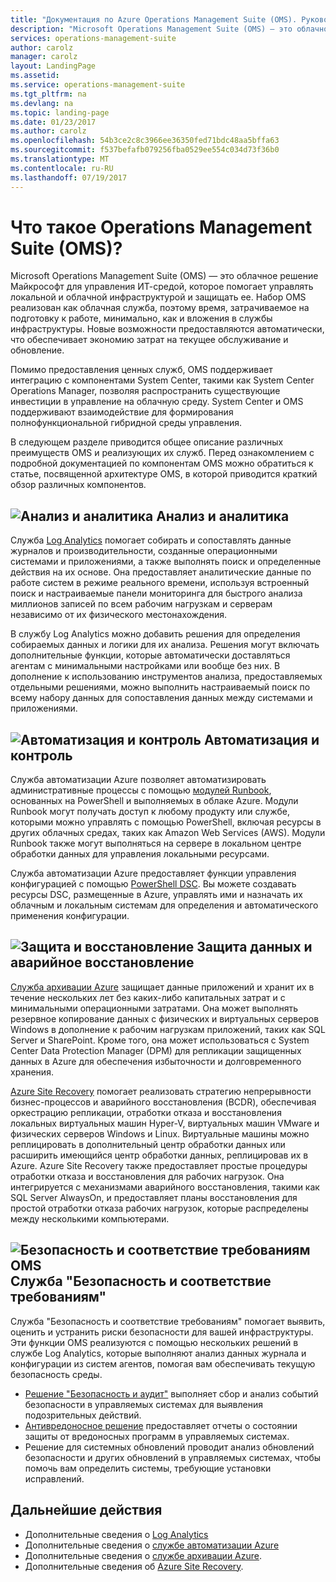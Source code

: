 ```yaml
---
title: "Документация по Azure Operations Management Suite (OMS). Руководства | Документация Майкрософт"
description: "Microsoft Operations Management Suite (OMS) — это облачное решение Майкрософт для управления ИТ-средой, которое помогает управлять локальной и облачной инфраструктурой и защищать ее. В этой статье определяются различные службы в составе OMS и приводятся ссылки на подробные сведения об этих службах."
services: operations-management-suite
author: carolz
manager: carolz
layout: LandingPage
ms.assetid: 
ms.service: operations-management-suite
ms.tgt_pltfrm: na
ms.devlang: na
ms.topic: landing-page
ms.date: 01/23/2017
ms.author: carolz
ms.openlocfilehash: 54b3ce2c8c3966ee36350fed71bdc48aa5bffa63
ms.sourcegitcommit: f537befafb079256fba0529ee554c034d73f36b0
ms.translationtype: MT
ms.contentlocale: ru-RU
ms.lasthandoff: 07/19/2017
---
```

# <a name="what-is-operations-management-suite-oms"></a>Что такое Operations Management Suite (OMS)?
Microsoft Operations Management Suite (OMS) — это облачное решение Майкрософт для управления ИТ-средой, которое помогает управлять локальной и облачной инфраструктурой и защищать ее.  Набор OMS реализован как облачная служба, поэтому время, затрачиваемое на подготовку к работе, минимально, как и вложения в службы инфраструктуры.  Новые возможности предоставляются автоматически, что обеспечивает экономию затрат на текущее обслуживание и обновление.

Помимо предоставления ценных служб, OMS поддерживает интеграцию с компонентами System Center, такими как System Center Operations Manager, позволяя распространить существующие инвестиции в управление на облачную среду.  System Center и OMS поддерживают взаимодействие для формирования полнофункциональной гибридной среды управления.

В следующем разделе приводится общее описание различных преимуществ OMS и реализующих их служб.  Перед ознакомлением с подробной документацией по компонентам OMS можно обратиться к статье, посвященной архитектуре OMS, в которой приводится краткий обзор различных компонентов.

## <a name="insight-and-analyticsmediaoperations-management-suite-overviewicon-insight-analyticspng-insight-and-analytics"></a>![Анализ и аналитика](media/operations-management-suite-overview/icon-insight-analytics.png) Анализ и аналитика
Служба [Log Analytics](http://azure.microsoft.com/documentation/services/log-analytics) помогает собирать и сопоставлять данные журналов и производительности, созданные операционными системами и приложениями, а также выполнять поиск и определенные действия на их основе. Она предоставляет аналитические данные по работе систем в режиме реального времени, используя встроенный поиск и настраиваемые панели мониторинга для быстрого анализа миллионов записей по всем рабочим нагрузкам и серверам независимо от их физического местонахождения.

В службу Log Analytics можно добавить решения для определения собираемых данных и логики для их анализа.  Решения могут включать дополнительные функции, которые автоматически доставляться агентам с минимальными настройками или вообще без них.  В дополнение к использованию инструментов анализа, предоставляемых отдельными решениями, можно выполнить настраиваемый поиск по всему набору данных для сопоставления данных между системами и приложениями.  

## <a name="automation--controlmediaoperations-management-suite-overviewicon-automation-controlpng-automation--control"></a>![Автоматизация и контроль](media/operations-management-suite-overview/icon-automation-control.png) Автоматизация и контроль
Служба автоматизации Azure позволяет автоматизировать административные процессы с помощью [модулей Runbook](../automation/automation-runbook-types.md), основанных на PowerShell и выполняемых в облаке Azure.  Модули Runbook могут получать доступ к любому продукту или службе, которыми можно управлять с помощью PowerShell, включая ресурсы в других облачных средах, таких как Amazon Web Services (AWS).  Модули Runbook также могут выполняться на сервере в локальном центре обработки данных для управления локальными ресурсами.

Служба автоматизации Azure предоставляет функции управления конфигурацией с помощью [PowerShell DSC](../automation/automation-dsc-overview.md).  Вы можете создавать ресурсы DSC, размещенные в Azure, управлять ими и назначать их облачным и локальным системам для определения и автоматического применения конфигурации.

## <a name="protection-and-recoverymediaoperations-management-suite-overviewicon-protection-recoverypng-protection-and-disaster-recovery"></a>![Защита и восстановление](media/operations-management-suite-overview/icon-protection-recovery.png) Защита данных и аварийное восстановление
[Служба архивации Azure](http://azure.microsoft.com/documentation/services/backup) защищает данные приложений и хранит их в течение нескольких лет без каких-либо капитальных затрат и с минимальными операционными затратами.  Она может выполнять резервное копирование данных с физических и виртуальных серверов Windows в дополнение к рабочим нагрузкам приложений, таких как SQL Server и SharePoint.  Кроме того, она может использоваться с System Center Data Protection Manager (DPM) для репликации защищенных данных в Azure для обеспечения избыточности и долговременного хранения.

[Azure Site Recovery](http://azure.microsoft.com/documentation/services/site-recovery) помогает реализовать стратегию непрерывности бизнес-процессов и аварийного восстановления (BCDR), обеспечивая оркестрацию репликации, отработки отказа и восстановления локальных виртуальных машин Hyper-V, виртуальных машин VMware и физических серверов Windows и Linux. Виртуальные машины можно реплицировать в дополнительный центр обработки данных или расширить имеющийся центр обработки данных, реплицировав их в Azure. Azure Site Recovery также предоставляет простые процедуры отработки отказа и восстановления для рабочих нагрузок. Она интегрируется с механизмами аварийного восстановления, такими как SQL Server AlwaysOn, и предоставляет планы восстановления для простой отработки отказа рабочих нагрузок, которые распределены между несколькими компьютерами.

## <a name="oms-security-and-compliancemediaoperations-management-suite-overviewicon-security-compliancepng-security-and-compliance"></a>![Безопасность и соответствие требованиям OMS](media/operations-management-suite-overview/icon-security-compliance.png) Служба "Безопасность и соответствие требованиям"
Служба "Безопасность и соответствие требованиям" помогает выявить, оценить и устранить риски безопасности для вашей инфраструктуры.  Эти функции OMS реализуются с помощью нескольких решений в службе Log Analytics, которые выполняют анализ данных журнала и конфигурации из систем агентов, помогая вам обеспечивать текущую безопасность среды.

* [Решение "Безопасность и аудит"](oms-security-getting-started.md) выполняет сбор и анализ событий безопасности в управляемых системах для выявления подозрительных действий.
* [Антивредоносное решение](../log-analytics/log-analytics-malware.md) предоставляет отчеты о состоянии защиты от вредоносных программ в управляемых системах.  
* Решение для системных обновлений проводит анализ обновлений безопасности и других обновлений в управляемых системах, чтобы помочь вам определить системы, требующие установки исправлений.

## <a name="next-steps"></a>Дальнейшие действия
* Дополнительные сведения о [Log Analytics](http://azure.microsoft.com/documentation/services/log-analytics)
* Дополнительные сведения о [службе автоматизации Azure](../automation/automation-intro.md)
* Дополнительные сведения о [службе архивации Azure](http://azure.microsoft.com/documentation/services/backup).
* Дополнительные сведения об [Azure Site Recovery](http://azure.microsoft.com/documentation/services/site-recovery).

